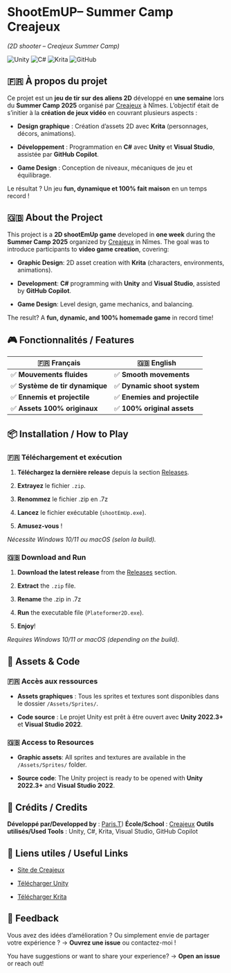 # **ShootEmUP– Summer Camp Creajeux**

_(2D shooter – Creajeux Summer Camp)_

![Unity](https://img.shields.io/badge/Unity-2022.3+-000000?logo=unity) ![C#](https://img.shields.io/badge/C%23-10.0-blue) ![Krita](https://img.shields.io/badge/Krita-5.0+-green) ![GitHub](https://img.shields.io/github/license/VotrePseudo/VotreRepo)

## **🇫🇷 À propos du projet**

Ce projet est un **jeu de tir sur des aliens 2D** développé en **une semaine** lors du **Summer Camp 2025** organisé par [Creajeux](https://www.creajeux.fr/) à Nîmes. L’objectif était de s’initier à la **création de jeux vidéo** en couvrant plusieurs aspects :

*   **Design graphique** : Création d’assets 2D avec **Krita** (personnages, décors, animations).
    
*   **Développement** : Programmation en **C#** avec **Unity** et **Visual Studio**, assistée par **GitHub Copilot**.
    
*   **Game Design** : Conception de niveaux, mécaniques de jeu et équilibrage.
    

Le résultat ? Un jeu **fun, dynamique et 100% fait maison** en un temps record !

## **🇬🇧 About the Project**

This project is a **2D shootEmUp game** developed in **one week** during the **Summer Camp 2025** organized by [Creajeux](https://www.creajeux.fr/) in Nîmes. The goal was to introduce participants to **video game creation**, covering:

*   **Graphic Design**: 2D asset creation with **Krita** (characters, environments, animations).
    
*   **Development**: **C#** programming with **Unity** and **Visual Studio**, assisted by **GitHub Copilot**.
    
*   **Game Design**: Level design, game mechanics, and balancing.
    

The result? A **fun, dynamic, and 100% homemade game** in record time!

## **🎮 Fonctionnalités / Features**

| **🇫🇷 Français** | **🇬🇧 English** |
| --- | --- |
| ✅ **Mouvements fluides** | ✅ **Smooth movements** |
| ✅ **Système de tir dynamique** | ✅ **Dynamic shoot system** |
| ✅ **Ennemis et projectile** | ✅ **Enemies and projectile** |
| ✅ **Assets 100% originaux** | ✅ **100% original assets** |

## **📦 Installation / How to Play**

### **🇫🇷 Téléchargement et exécution**

1.  **Téléchargez la dernière release** depuis la section [Releases](https://github.com/parissous/CJSC-ShootEmUp/releases).
    
2.  **Extrayez** le fichier `.zip`.
    
2. **Renommez** le fichier .zip en .7z

3.  **Lancez** le fichier exécutable (`shootEmUp.exe`).
    
4.  **Amusez-vous** !
    

_Nécessite Windows 10/11 ou macOS (selon la build)._

### **🇬🇧 Download and Run**

1.  **Download the latest release** from the [Releases](https://github.com/VotrePseudo/VotreRepo/releases) section.
    
2.  **Extract** the `.zip` file.
    
2.  **Rename** the .zip in .7z
3.  **Run** the executable file (`Plateformer2D.exe`).
    
4.  **Enjoy**!
    

_Requires Windows 10/11 or macOS (depending on the build)._

## **🎨 Assets & Code**

### **🇫🇷 Accès aux ressources**

*   **Assets graphiques** : Tous les sprites et textures sont disponibles dans le dossier `/Assets/Sprites/`.
    
*   **Code source** : Le projet Unity est prêt à être ouvert avec **Unity 2022.3+** et **Visual Studio 2022**.
    

### **🇬🇧 Access to Resources**

*   **Graphic assets**: All sprites and textures are available in the `/Assets/Sprites/` folder.
    
*   **Source code**: The Unity project is ready to be opened with **Unity 2022.3+** and **Visual Studio 2022**.
    

## **📝 Crédits / Credits**

**Développé par/Developped by** : [Paris.T](https://github.com/parissous)) **École/School** : [Creajeux](https://www.creajeux.fr/) **Outils utilisés/Used Tools** : Unity, C#, Krita, Visual Studio, GitHub Copilot

## **🔗 Liens utiles / Useful Links**

*   [Site de Creajeux](https://www.creajeux.fr/)
    
*   [Télécharger Unity](https://unity.com/fr/download)
    
*   [Télécharger Krita](https://krita.org/fr/)
    

## **💬 Feedback**

Vous avez des idées d’amélioration ? Ou simplement envie de partager votre expérience ? → **Ouvrez une issue** ou contactez-moi !

You have suggestions or want to share your experience? → **Open an issue** or reach out!
